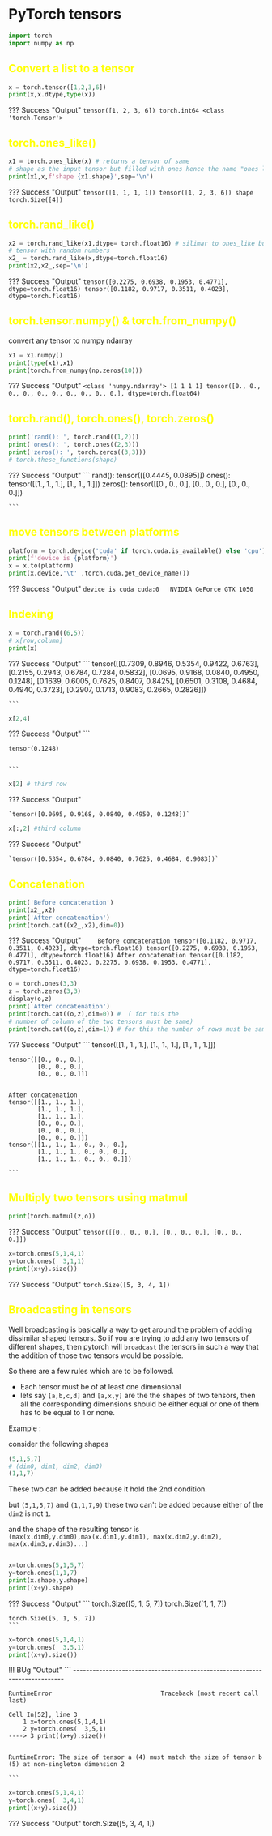 # PyTorch tensors

```python
import torch 
import numpy as np 
```

## <span style="color:yellow">Convert a list to a tensor</span>


```python
x = torch.tensor([1,2,3,6])
print(x,x.dtype,type(x))
```
??? Success "Output"
    `tensor([1, 2, 3, 6]) torch.int64 <class 'torch.Tensor'>`
    

## <span style="color:yellow">torch.ones_like()</span>


```python
x1 = torch.ones_like(x) # returns a tensor of same 
# shape as the input tensor but filled with ones hence the name "ones like"
print(x1,x,f'shape {x1.shape}',sep='\n')
```
??? Success "Output"
    ```
    tensor([1, 1, 1, 1])
    tensor([1, 2, 3, 6])
    shape torch.Size([4])
    ```
    

## <span style="color:yellow">torch.rand_like()</span>


```python
x2 = torch.rand_like(x1,dtype= torch.float16) # silimar to ones_like but fills the 
# tensor with random numbers
x2_ = torch.rand_like(x,dtype=torch.float16)
print(x2,x2_,sep='\n')
```
??? Success "Output"
    ```
    tensor([0.2275, 0.6938, 0.1953, 0.4771], dtype=torch.float16)
    tensor([0.1182, 0.9717, 0.3511, 0.4023], dtype=torch.float16)
    ```
    

## <span style="color:yellow">torch.tensor.numpy() & torch.from_numpy()</span>

convert any tensor to numpy ndarray


```python
x1 = x1.numpy()
print(type(x1),x1)
print(torch.from_numpy(np.zeros(10)))
```
??? Success "Output"
    ```
    <class 'numpy.ndarray'> [1 1 1 1]
    tensor([0., 0., 0., 0., 0., 0., 0., 0., 0., 0.], dtype=torch.float64)
    ```
    

## <span style="color:yellow">torch.rand(), torch.ones(), torch.zeros()</span>


```python
print('rand(): ', torch.rand((1,2)))
print('ones(): ', torch.ones((2,3)))
print('zeros(): ', torch.zeros((3,3)))
# torch.these_functions(shape)
```
??? Success "Output"
    ```
    rand():  tensor([[0.4445, 0.0895]])
    ones():  tensor([[1., 1., 1.],
            [1., 1., 1.]])
    zeros():  tensor([[0., 0., 0.],
            [0., 0., 0.],
            [0., 0., 0.]])
    
    ```

## <span style="color:yellow">move tensors between platforms</span>


```python
platform = torch.device('cuda' if torch.cuda.is_available() else 'cpu')
print(f'device is {platform}')
x = x.to(platform)
print(x.device,'\t' ,torch.cuda.get_device_name())
```
??? Success "Output"
    ```
    device is cuda
    cuda:0 	 NVIDIA GeForce GTX 1050
    ```
    

## <span style="color:yellow">Indexing</span>


```python
x = torch.rand((6,5))
# x[row,column]
print(x)
```
??? Success "Output"
    ```
    tensor([[0.7309, 0.8946, 0.5354, 0.9422, 0.6763],
            [0.2155, 0.2943, 0.6784, 0.7284, 0.5832],
            [0.0695, 0.9168, 0.0840, 0.4950, 0.1248],
            [0.1639, 0.6005, 0.7625, 0.8407, 0.8425],
            [0.6501, 0.3108, 0.4684, 0.4940, 0.3723],
            [0.2907, 0.1713, 0.9083, 0.2665, 0.2826]])
    
    ```


```python
x[2,4]
```


??? Success "Output"
    ```

    tensor(0.1248)


    ```


```python
x[2] # third row
```


??? Success "Output"

    
    `tensor([0.0695, 0.9168, 0.0840, 0.4950, 0.1248])`



```python
x[:,2] #third column
```

??? Success "Output"

    `tensor([0.5354, 0.6784, 0.0840, 0.7625, 0.4684, 0.9083])`


## <span style="color:yellow">Concatenation</span>


```python
print('Before concatenation')
print(x2_,x2)
print('After concatenation')
print(torch.cat((x2_,x2),dim=0))
```
??? Success "Output"
    ```    
    Before concatenation
    tensor([0.1182, 0.9717, 0.3511, 0.4023], dtype=torch.float16) tensor([0.2275, 0.6938, 0.1953, 0.4771], dtype=torch.float16)
    After concatenation
    tensor([0.1182, 0.9717, 0.3511, 0.4023, 0.2275, 0.6938, 0.1953, 0.4771],
        dtype=torch.float16)
    ```
    


```python
o = torch.ones(3,3)
z = torch.zeros(3,3)
display(o,z)
print('After concatenation')
print(torch.cat((o,z),dim=0)) #  ( for this the
# number of column of the two tensors must be same)
print(torch.cat((o,z),dim=1)) # for this the number of rows must be same
```
??? Success "Output"
    ```
    tensor([[1., 1., 1.],
            [1., 1., 1.],
            [1., 1., 1.]])



    tensor([[0., 0., 0.],
            [0., 0., 0.],
            [0., 0., 0.]])


    After concatenation
    tensor([[1., 1., 1.],
            [1., 1., 1.],
            [1., 1., 1.],
            [0., 0., 0.],
            [0., 0., 0.],
            [0., 0., 0.]])
    tensor([[1., 1., 1., 0., 0., 0.],
            [1., 1., 1., 0., 0., 0.],
            [1., 1., 1., 0., 0., 0.]])
    
    ```
## <span style="color:yellow">Multiply two tensors using matmul</span>


```python
print(torch.matmul(z,o))
```
??? Success "Output"
    ```
    tensor([[0., 0., 0.],
            [0., 0., 0.],
            [0., 0., 0.]])
    ```


```python
x=torch.ones(5,1,4,1)
y=torch.ones(  3,1,1)
print((x+y).size())
```
??? Success "Output"
    `torch.Size([5, 3, 4, 1])`
    

## <span style="color:yellow">Broadcasting in tensors</span>

Well broadcasting is basically a way to get around the problem of adding dissimilar shaped tensors. 
So if you are trying to add any two tensors of different shapes, then pytorch will `broadcast` the tensors in such a way that the addition of those two tensors would be possible. 

So there are a few rules which are to be followed.
- Each tensor must be of at least one dimensional
- lets say `[a,b,c,d]` and `[a,x,y]` are the the shapes of two tensors, then all the corresponding dimensions should be either equal or one of them has to be equal to 1 or none. 

Example :

consider the following shapes 
```python
(5,1,5,7)
# (dim0, dim1, dim2, dim3)
(1,1,7) 
```
These two can be added because it hold the 2nd condition. 

but `(5,1,5,7)` and `(1,1,7,9)` these two can't be added because either of the `dim2` is not `1`. 

and the shape of the resulting tensor is `(max(x.dim0,y.dim0),max(x.dim1,y.dim1), max(x.dim2,y.dim2), max(x.dim3,y.dim3)...)`


```python

x=torch.ones(5,1,5,7)
y=torch.ones(1,1,7)
print(x.shape,y.shape)
print((x+y).shape)
```
??? Success "Output"
    ```
    torch.Size([5, 1, 5, 7]) torch.Size([1, 1, 7])

    torch.Size([5, 1, 5, 7])
    ```
    


```python
x=torch.ones(5,1,4,1)
y=torch.ones(  3,5,1)
print((x+y).size())
```

!!! BUg "Output"
    ```
    ---------------------------------------------------------------------------

    RuntimeError                              Traceback (most recent call last)

    Cell In[52], line 3
        1 x=torch.ones(5,1,4,1)
        2 y=torch.ones(  3,5,1)
    ----> 3 print((x+y).size())
    

    RuntimeError: The size of tensor a (4) must match the size of tensor b (5) at non-singleton dimension 2

    ```

```python
x=torch.ones(5,1,4,1)
y=torch.ones(  3,4,1)
print((x+y).size())
```
??? Success "Output"
    torch.Size([5, 3, 4, 1])
    
